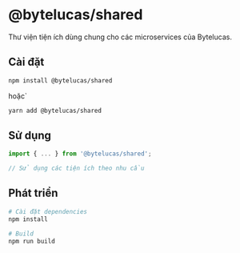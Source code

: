 # @bytelucas/shared

Thư viện tiện ích dùng chung cho các microservices của Bytelucas.

## Cài đặt

```bash
npm install @bytelucas/shared
```

hoặc`

```bash
yarn add @bytelucas/shared
```

## Sử dụng

```typescript
import { ... } from '@bytelucas/shared';

// Sử dụng các tiện ích theo nhu cầu
```

## Phát triển

```bash
# Cài đặt dependencies
npm install

# Build
npm run build
```

